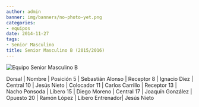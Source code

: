 ```yaml
---
author: admin
banner: img/banners/no-photo-yet.png
categories:
- equipos
date: 2014-11-27
tags:
- Senior Masculino
title: Senior Masculino B (2015/2016)
---
```


![Equipo Senior Masculino B](/img/banners/no-photo-yet.png)

Dorsal | Nombre | Posición
5 | Sebastián Alonso | Receptor
8 | Ignacio Díez | Central
10 | Jesús Nieto | Colocador
11 | Carlos Carrillo | Receptor
13 | Nacho Ponsoda | Líbero
15 | Diego Moreno | Central
17 | Joaquín González | Opuesto
20 | Ramón López | Líbero
Entrenador| Jesús Nieto
